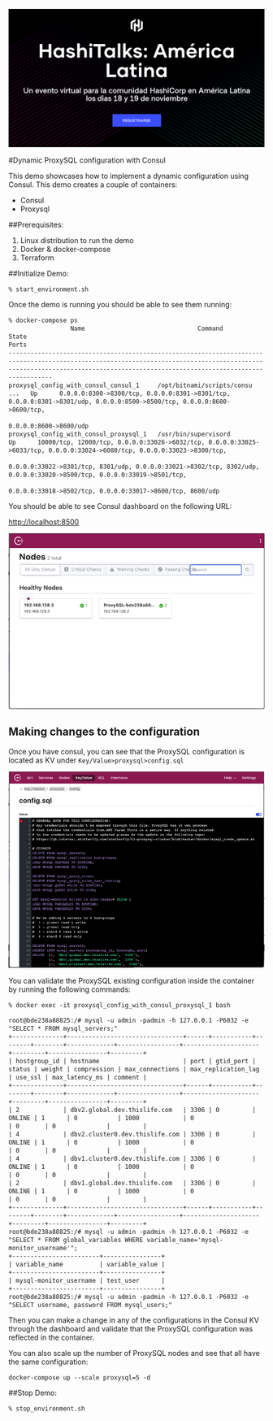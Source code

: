 [![Hashitalks_AmericaLatina](./images/Hashitalks_AmericaLatina.png)](https://events.hashicorp.com/hashitalkslatinamerica)

#Dynamic ProxySQL configuration with Consul

This demo showcases how to implement a dynamic configuration using Consul. This demo creates a couple of containers:

- Consul
- Proxysql

##Prerequisites:

1. Linux distribution to run the demo
2. Docker & docker-compose
3. Terraform

##Initialize Demo:

```
% start_environment.sh
```

Once the demo is running you should be able to see them running:

```
% docker-compose ps
                 Name                               Command               State                                                                      Ports
------------------------------------------------------------------------------------------------------------------------------------------------------------------------------------------------------------------------------
proxysql_config_with_consul_consul_1     /opt/bitnami/scripts/consu ...   Up      0.0.0.0:8300->8300/tcp, 0.0.0.0:8301->8301/tcp, 0.0.0.0:8301->8301/udp, 0.0.0.0:8500->8500/tcp, 0.0.0.0:8600->8600/tcp,
                                                                                  0.0.0.0:8600->8600/udp
proxysql_config_with_consul_proxysql_1   /usr/bin/supervisord             Up      10000/tcp, 12000/tcp, 0.0.0.0:33026->6032/tcp, 0.0.0.0:33025->6033/tcp, 0.0.0.0:33024->6080/tcp, 0.0.0.0:33023->8300/tcp,
                                                                                  0.0.0.0:33022->8301/tcp, 8301/udp, 0.0.0.0:33021->8302/tcp, 8302/udp, 0.0.0.0:33020->8500/tcp, 0.0.0.0:33019->8501/tcp,
                                                                                  0.0.0.0:33018->8502/tcp, 0.0.0.0:33017->8600/tcp, 8600/udp
```

You should be able to see Consul dashboard on the following URL:

[http://localhost:8500](http://localhost:8500)

![consul_dashboard](./images/consul_dashboard.png)

## Making changes to the configuration

Once you have consul, you can see that the ProxySQL configuration is located as KV under `Key/Value>proxysql>config.sql`

![consul_kv](./images/consul_kv.png)

You can validate the ProxySQL existing configuration inside the container by running the following commands:

```
% docker exec -it proxysql_config_with_consul_proxysql_1 bash
```
```
root@bde238a88825:/# mysql -u admin -padmin -h 127.0.0.1 -P6032 -e "SELECT * FROM mysql_servers;"
+--------------+--------------------------------+------+-----------+--------+--------+-------------+-----------------+---------------------+---------+----------------+---------+
| hostgroup_id | hostname                       | port | gtid_port | status | weight | compression | max_connections | max_replication_lag | use_ssl | max_latency_ms | comment |
+--------------+--------------------------------+------+-----------+--------+--------+-------------+-----------------+---------------------+---------+----------------+---------+
| 2            | dbv2.global.dev.thislife.com   | 3306 | 0         | ONLINE | 1      | 0           | 1000            | 0                   | 0       | 0              |         |
| 4            | dbv2.cluster0.dev.thislife.com | 3306 | 0         | ONLINE | 1      | 0           | 1000            | 0                   | 0       | 0              |         |
| 4            | dbv1.cluster0.dev.thislife.com | 3306 | 0         | ONLINE | 1      | 0           | 1000            | 0                   | 0       | 0              |         |
| 2            | dbv1.global.dev.thislife.com   | 3306 | 0         | ONLINE | 1      | 0           | 1000            | 0                   | 0       | 0              |         |
+--------------+--------------------------------+------+-----------+--------+--------+-------------+-----------------+---------------------+---------+----------------+---------+
root@bde238a88825:/# mysql -u admin -padmin -h 127.0.0.1 -P6032 -e "SELECT * FROM global_variables WHERE variable_name='mysql-monitor_username'";
+------------------------+----------------+
| variable_name          | variable_value |
+------------------------+----------------+
| mysql-monitor_username | test_user      |
+------------------------+----------------+
root@bde238a88825:/# mysql -u admin -padmin -h 127.0.0.1 -P6032 -e "SELECT username, password FROM mysql_users;"

```

Then you can make a change in any of the configurations in the Consul KV through the dashboard and validate that the ProxySQL configuration was reflected in the container.

You can also scale up the number of ProxySQL nodes and see that all have the same configuration:

```
docker-compose up --scale proxysql=5 -d
```

##Stop Demo:
```
% stop_environment.sh
```
